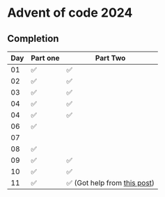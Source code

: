 # Advent of code 2024

## Completion

| Day | Part one | Part Two |
|-----|----------|----------|
| 01  | ✅       | ✅       |
| 02  | ✅       | ✅       |
| 03  | ✅       | ✅       |
| 04  | ✅       | ✅       |
| 04  | ✅       | ✅       |
| 06  | ✅       |          |
| 07  |          |          |
| 08  | ✅       |          |
| 09  | ✅       | ✅       |
| 10  | ✅       | ✅       |
| 11  | ✅       | ✅ (Got help from [this post](https://www.reddit.com/r/adventofcode/comments/1hcku3n/comment/m1owfeb/?utm_source=share&utm_medium=web3x&utm_name=web3xcss&utm_term=1&utm_content=share_button))       |